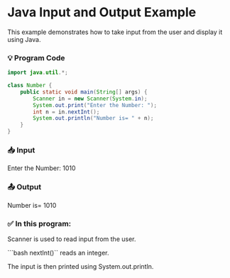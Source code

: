 # Java Input and Output Example

This example demonstrates how to take input from the user and display it using Java.

### 💡 Program Code
```java
import java.util.*;

class Number {
    public static void main(String[] args) {
        Scanner in = new Scanner(System.in);
        System.out.print("Enter the Number: ");
        int n = in.nextInt();
        System.out.println("Number is= " + n);
    }
}
```
### 📥 Input
Enter the Number: 1010

### 📤 Output
Number is= 1010

### ✅ In this program:
Scanner is used to read input from the user.

```bash nextInt()`` reads an integer.

The input is then printed using System.out.println.
